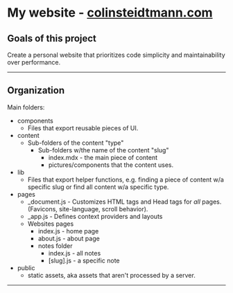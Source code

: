 # My website - [colinsteidtmann.com](https://www.colinsteidtmann.com/)

## Goals of this project

Create a personal website that prioritizes code simplicity and maintainability over performance.

---

## Organization

Main folders:

- components
  - Files that export reusable pieces of UI.
- content
  - Sub-folders of the content "type"
    - Sub-folders w/the name of the content "slug"
      - index.mdx - the main piece of content
      - pictures/components that the content uses.
- lib
  - Files that export helper functions, e.g. finding a piece of content w/a specific slug or find all content w/a specific type.
- pages
  - \_document.js - Customizes HTML tags and Head tags for _all_ pages. (Favicons, site-language, scroll behavior).
  - \_app.js - Defines context providers and layouts
  - Websites pages
    - index.js - home page
    - about.js - about page
    - notes folder
      - index.js - all notes
      - [slug].js - a specific note
- public
  - static assets, aka assets that aren't processed by a server.

---
